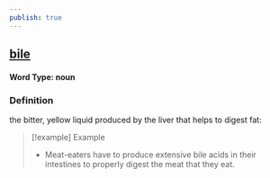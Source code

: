```yaml
---
publish: true
---
```

## [bile](https://dictionary.cambridge.org/dictionary/english/bile)

#### Word Type: noun
### Definition
the bitter, yellow liquid produced by the liver that helps to digest fat:

>[!example] Example
> - Meat-eaters have to produce extensive bile acids in their intestines to properly digest the meat that they eat.
